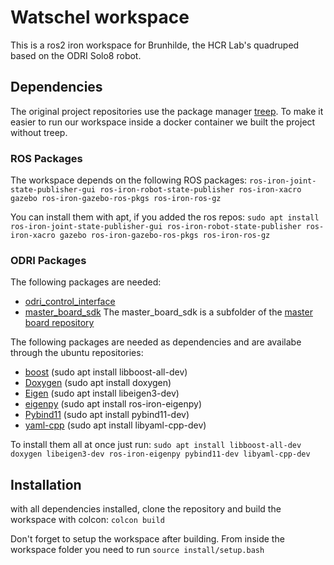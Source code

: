 # Watschel workspace
This is a ros2 iron workspace for Brunhilde, the HCR Lab's quadruped based on the ODRI Solo8 robot.

## Dependencies
The original project repositories use the package manager [treep](https://gitlab.is.tue.mpg.de/amd-clmc/treep). To make it easier to run our workspace inside a docker container we built the project without treep.

### ROS Packages
The workspace depends on the following ROS packages:
```ros-iron-joint-state-publisher-gui ros-iron-robot-state-publisher ros-iron-xacro gazebo ros-iron-gazebo-ros-pkgs ros-iron-ros-gz```

You can install them with apt, if you added the ros repos:
```sudo apt install ros-iron-joint-state-publisher-gui ros-iron-robot-state-publisher ros-iron-xacro gazebo ros-iron-gazebo-ros-pkgs ros-iron-ros-gz```

### ODRI Packages
The following packages are needed:
- [odri_control_interface](https://github.com/open-dynamic-robot-initiative/odri_control_interface)
- [master_board_sdk](https://github.com/open-dynamic-robot-initiative/master-board/tree/master/sdk/master_board_sdk)
The master_board_sdk is a subfolder of the [master board repository](https://github.com/open-dynamic-robot-initiative/master-board)

The following packages are needed as dependencies and are availabe through the ubuntu repositories:
- [boost](https://www.boost.org/) (sudo apt install libboost-all-dev)
- [Doxygen](https://www.doxygen.nl/index.html) (sudo apt install doxygen)
- [Eigen](https://eigen.tuxfamily.org/index.php?title=Main_Page) (sudo apt install libeigen3-dev)
- [eigenpy](https://github.com/stack-of-tasks/eigenpy) (sudo apt install ros-iron-eigenpy)
- [Pybind11](https://github.com/pybind/pybind11) (sudo apt install pybind11-dev)
- [yaml-cpp](https://github.com/jbeder/yaml-cpp) (sudo apt install libyaml-cpp-dev)

To install them all at once just run:
```sudo apt install libboost-all-dev doxygen libeigen3-dev ros-iron-eigenpy pybind11-dev libyaml-cpp-dev```

## Installation
with all dependencies installed, clone the repository and build the workspace with colcon:
```colcon build```

Don't forget to setup the workspace after building. From inside the workspace folder you need to run
```source install/setup.bash```


